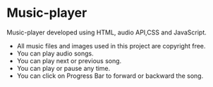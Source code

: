 # Music-player
Music-player developed using HTML, audio API,CSS and JavaScript. 
- All music files and images used in this project are copyright free.
- You can play audio songs.
- You can play next or previous song.
- You can play or pause any time.
- You can click on Progress Bar to forward or backward the song.
